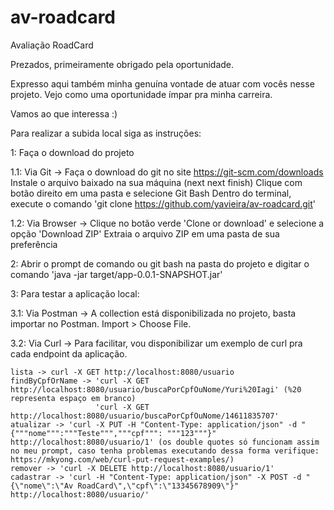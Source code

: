 # av-roadcard
Avaliação RoadCard

Prezados, primeiramente obrigado pela oportunidade.

Expresso aqui também minha genuína vontade de atuar com vocês nesse projeto. Vejo como uma oportunidade ímpar pra minha carreira.

Vamos ao que interessa :)

Para realizar a subida local siga as instruções:

1: Faça o download do projeto 

 1.1: Via Git -> Faça o download do git no site https://git-scm.com/downloads
                 Instale o arquivo baixado na sua máquina (next next finish)
                 Clique com botão direito em uma pasta e selecione Git Bash
                 Dentro do terminal, execute o comando 'git clone https://github.com/yavieira/av-roadcard.git'
 
 1.2: Via Browser -> Clique no botão verde 'Clone or download' e selecione a opção 'Download ZIP'
                     Extraia o arquivo ZIP em uma pasta de sua preferência
                     
 2: Abrir o prompt de comando ou git bash na pasta do projeto e digitar o comando 'java -jar target/app-0.0.1-SNAPSHOT.jar'
 
 3: Para testar a aplicação local:
  
  3.1: Via Postman -> A collection está disponibilizada no projeto, basta importar no Postman. Import > Choose File.
  
  3.2: Via Curl -> Para facilitar, vou disponibilizar um exemplo de curl pra cada endpoint da aplicação.
  
    lista -> curl -X GET http://localhost:8080/usuario
    findByCpfOrName -> 'curl -X GET http://localhost:8080/usuario/buscaPorCpfOuNome/Yuri%20Iagi' (%20 representa espaço em branco)
                       'curl -X GET http://localhost:8080/usuario/buscaPorCpfOuNome/14611835707'
    atualizar -> 'curl -X PUT -H "Content-Type: application/json" -d "{"""nome""":"""Teste""","""cpf""": """123"""}" http://localhost:8080/usuario/1' (os double quotes só funcionam assim no meu prompt, caso tenha problemas executando dessa forma verifique: https://mkyong.com/web/curl-put-request-examples/)
    remover -> 'curl -X DELETE http://localhost:8080/usuario/1'
    cadastrar -> 'curl -H "Content-Type: application/json" -X POST -d "{\"nome\":\"Av RoadCard\",\"cpf\":\"13345678909\"}" http://localhost:8080/usuario/'
  
    
